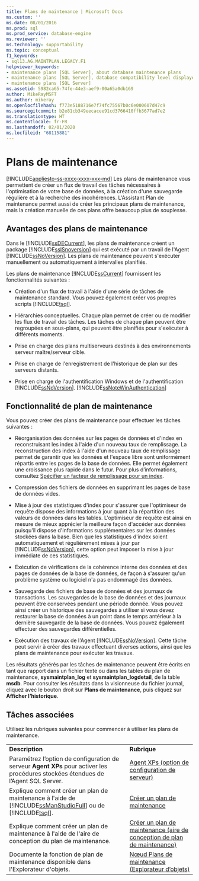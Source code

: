 ```yaml
---
title: Plans de maintenance | Microsoft Docs
ms.custom: ''
ms.date: 08/01/2016
ms.prod: sql
ms.prod_service: database-engine
ms.reviewer: ''
ms.technology: supportability
ms.topic: conceptual
f1_keywords:
- sql13.AG.MAINTPLAN.LEGACY.F1
helpviewer_keywords:
- maintenance plans [SQL Server], about database maintenance plans
- maintenance plans [SQL Server], database compatibility level displayed in designer
- maintenance plans [SQL Server]
ms.assetid: 5982ca65-74fe-44e3-aef9-00a65a0db169
author: MikeRayMSFT
ms.author: mikeray
ms.openlocfilehash: f773e5188716e7f74fc75567b0c6e000607d47c9
ms.sourcegitcommit: b2e81cb349eecacee91cd3766410ffb3677ad7e2
ms.translationtype: HT
ms.contentlocale: fr-FR
ms.lasthandoff: 02/01/2020
ms.locfileid: "68115881"
---
```

# <a name="maintenance-plans"></a>Plans de maintenance
[!INCLUDE[appliesto-ss-xxxx-xxxx-xxx-md](../../includes/appliesto-ss-xxxx-xxxx-xxx-md.md)]
  Les plans de maintenance vous permettent de créer un flux de travail des tâches nécessaires à l'optimisation de votre base de données, à la création d'une sauvegarde régulière et à la recherche des incohérences. L'Assistant Plan de maintenance permet aussi de créer les principaux plans de maintenance, mais la création manuelle de ces plans offre beaucoup plus de souplesse.  
  
## <a name="benefits-of-maintenance-plans"></a>Avantages des plans de maintenance  
 Dans le [!INCLUDE[ssDECurrent](../../includes/ssdecurrent-md.md)], les plans de maintenance créent un package [!INCLUDE[ssISnoversion](../../includes/ssisnoversion-md.md)] qui est exécuté par un travail de l'Agent [!INCLUDE[ssNoVersion](../../includes/ssnoversion-md.md)]. Les plans de maintenance peuvent s'exécuter manuellement ou automatiquement à intervalles planifiés.  
  
 Les plans de maintenance [!INCLUDE[ssCurrent](../../includes/sscurrent-md.md)] fournissent les fonctionnalités suivantes :  
  
-   Création d'un flux de travail à l'aide d'une série de tâches de maintenance standard. Vous pouvez également créer vos propres scripts [!INCLUDE[tsql](../../includes/tsql-md.md)].  
  
-   Hiérarchies conceptuelles. Chaque plan permet de créer ou de modifier les flux de travail des tâches. Les tâches de chaque plan peuvent être regroupées en sous-plans, qui peuvent être planifiés pour s'exécuter à différents moments.  
  
-   Prise en charge des plans multiserveurs destinés à des environnements serveur maître/serveur cible.  
  
-   Prise en charge de l'enregistrement de l'historique de plan sur des serveurs distants.  
  
-   Prise en charge de l'authentification Windows et de l'authentification [!INCLUDE[ssNoVersion](../../includes/ssnoversion-md.md)]. [!INCLUDE[ssNoteWinAuthentication](../../includes/ssnotewinauthentication-md.md)]  
  
## <a name="maintenance-plan-functionality"></a>Fonctionnalité de plan de maintenance  
 Vous pouvez créer des plans de maintenance pour effectuer les tâches suivantes :  
  
-   Réorganisation des données sur les pages de données et d'index en reconstruisant les index à l'aide d'un nouveau taux de remplissage. La reconstruction des index à l'aide d'un nouveau taux de remplissage permet de garantir que les données et l'espace libre sont uniformément répartis entre les pages de la base de données. Elle permet également une croissance plus rapide dans le futur. Pour plus d’informations, consultez [Spécifier un facteur de remplissage pour un index](../../relational-databases/indexes/specify-fill-factor-for-an-index.md).  
  
-   Compression des fichiers de données en supprimant les pages de base de données vides.  
  
-   Mise à jour des statistiques d'index pour s'assurer que l'optimiseur de requête dispose des informations à jour quant à la répartition des valeurs de données dans les tables. L'optimiseur de requête est ainsi en mesure de mieux apprécier la meilleure façon d'accéder aux données puisqu'il dispose d'informations supplémentaires sur les données stockées dans la base. Bien que les statistiques d'index soient automatiquement et régulièrement mises à jour par [!INCLUDE[ssNoVersion](../../includes/ssnoversion-md.md)], cette option peut imposer la mise à jour immédiate de ces statistiques.  
  
-   Exécution de vérifications de la cohérence interne des données et des pages de données de la base de données, de façon à s'assurer qu'un problème système ou logiciel n'a pas endommagé des données.  
  
-   Sauvegarde des fichiers de base de données et des journaux de transactions. Les sauvegardes de la base de données et des journaux peuvent être conservées pendant une période donnée. Vous pouvez ainsi créer un historique des sauvegardes à utiliser si vous devez restaurer la base de données à un point dans le temps antérieur à la dernière sauvegarde de la base de données. Vous pouvez également effectuer des sauvegardes différentielles.  
  
-   Exécution des travaux de l'Agent [!INCLUDE[ssNoVersion](../../includes/ssnoversion-md.md)]. Cette tâche peut servir à créer des travaux effectuant diverses actions, ainsi que les plans de maintenance pour exécuter les travaux.  
  
 Les résultats générés par les tâches de maintenance peuvent être écrits en tant que rapport dans un fichier texte ou dans les tables du plan de maintenance, **sysmaintplan_log** et **sysmaintplan_logdetail**, de la table **msdb**. Pour consulter les résultats dans la visionneuse du fichier journal, cliquez avec le bouton droit sur **Plans de maintenance**, puis cliquez sur **Afficher l’historique**.  
  
## <a name="related-tasks"></a>Tâches associées  
 Utilisez les rubriques suivantes pour commencer à utiliser les plans de maintenance.  
  
|||  
|-|-|  
|**Description**|**Rubrique**|  
|Paramétrez l’option de configuration de serveur **Agent XPs** pour activer les procédures stockées étendues de l’Agent SQL Server.|[Agent XPs (option de configuration de serveur)](../../database-engine/configure-windows/agent-xps-server-configuration-option.md)|
|Explique comment créer un plan de maintenance à l'aide de [!INCLUDE[ssManStudioFull](../../includes/ssmanstudiofull-md.md)] ou de [!INCLUDE[tsql](../../includes/tsql-md.md)].|[Créer un plan de maintenance](../../relational-databases/maintenance-plans/create-a-maintenance-plan.md)|  
|Explique comment créer un plan de maintenance à l'aide de l'aire de conception du plan de maintenance.|[Créer un plan de maintenance &#40;aire de conception de plan de maintenance&#41;](../../relational-databases/maintenance-plans/create-a-maintenance-plan-maintenance-plan-design-surface.md)|  
|Documente la fonction de plan de maintenance disponible dans l'Explorateur d'objets.|[Nœud Plans de maintenance &#40;Explorateur d’objets&#41;](../../relational-databases/maintenance-plans/maintenance-plans-node-object-explorer.md)|  
  
  
